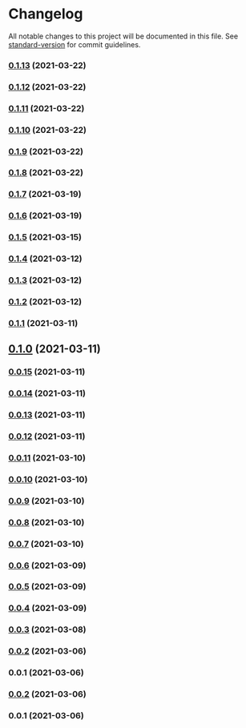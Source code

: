 # Changelog

All notable changes to this project will be documented in this file. See [standard-version](https://github.com/conventional-changelog/standard-version) for commit guidelines.

### [0.1.13](https://github.com/aidergroup/ui/compare/v0.1.12...v0.1.13) (2021-03-22)

### [0.1.12](https://github.com/aidergroup/ui/compare/v0.1.11...v0.1.12) (2021-03-22)

### [0.1.11](https://github.com/aidergroup/ui/compare/v0.1.10...v0.1.11) (2021-03-22)

### [0.1.10](https://github.com/aidergroup/ui/compare/v0.1.9...v0.1.10) (2021-03-22)

### [0.1.9](https://github.com/aidergroup/ui/compare/v0.1.8...v0.1.9) (2021-03-22)

### [0.1.8](https://github.com/aidergroup/ui/compare/v0.1.7...v0.1.8) (2021-03-22)

### [0.1.7](https://github.com/aidergroup/ui/compare/v0.1.6...v0.1.7) (2021-03-19)

### [0.1.6](https://github.com/aidergroup/ui/compare/v0.1.5...v0.1.6) (2021-03-19)

### [0.1.5](https://github.com/aidergroup/ui/compare/v0.1.4...v0.1.5) (2021-03-15)

### [0.1.4](https://github.com/aidergroup/ui/compare/v0.1.3...v0.1.4) (2021-03-12)

### [0.1.3](https://github.com/aidergroup/ui/compare/v0.1.2...v0.1.3) (2021-03-12)

### [0.1.2](https://github.com/aidergroup/ui/compare/v0.1.1...v0.1.2) (2021-03-12)

### [0.1.1](https://github.com/aidergroup/ui/compare/v0.1.0...v0.1.1) (2021-03-11)

## [0.1.0](https://github.com/aidergroup/ui/compare/v0.0.15...v0.1.0) (2021-03-11)

### [0.0.15](https://github.com/aidergroup/ui/compare/v0.0.14...v0.0.15) (2021-03-11)

### [0.0.14](https://github.com/aidergroup/ui/compare/v0.0.13...v0.0.14) (2021-03-11)

### [0.0.13](https://github.com/aidergroup/ui/compare/v0.0.12...v0.0.13) (2021-03-11)

### [0.0.12](https://github.com/aidergroup/ui/compare/v0.0.11...v0.0.12) (2021-03-11)

### [0.0.11](https://github.com/aidergroup/ui/compare/v0.0.10...v0.0.11) (2021-03-10)

### [0.0.10](https://github.com/aidergroup/ui/compare/v0.0.9...v0.0.10) (2021-03-10)

### [0.0.9](https://github.com/aidergroup/ui/compare/v0.0.8...v0.0.9) (2021-03-10)

### [0.0.8](https://github.com/aidergroup/ui/compare/v0.0.7...v0.0.8) (2021-03-10)

### [0.0.7](https://github.com/aidergroup/ui/compare/v0.0.6...v0.0.7) (2021-03-10)

### [0.0.6](https://github.com/aidergroup/ui/compare/v0.0.5...v0.0.6) (2021-03-09)

### [0.0.5](https://github.com/aidergroup/ui/compare/v0.0.4...v0.0.5) (2021-03-09)

### [0.0.4](https://github.com/aidergroup/ui/compare/v0.0.3...v0.0.4) (2021-03-09)

### [0.0.3](https://github.com/aidergroup/ui/compare/v0.0.2...v0.0.3) (2021-03-08)

### [0.0.2](https://github.com/aidergroup/ui/compare/v0.0.1...v0.0.2) (2021-03-06)

### 0.0.1 (2021-03-06)

### [0.0.2](https://github.com/aidergroup/ui/compare/v0.0.1...v0.0.2) (2021-03-06)

### 0.0.1 (2021-03-06)
